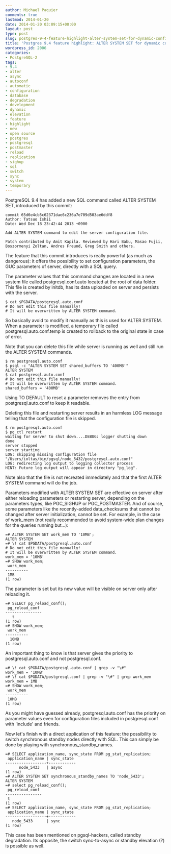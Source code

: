 ```yaml
---
author: Michael Paquier
comments: true
lastmod: 2014-01-20
date: 2014-01-20 03:09:15+00:00
layout: post
type: post
slug: postgres-9-4-feature-highlight-alter-system-set-for-dynamic-configuration
title: 'Postgres 9.4 feature highlight: ALTER SYSTEM SET for dynamic configuration'
wordpress_id: 2006
categories:
- PostgreSQL-2
tags:
- 9.4
- alter
- async
- autoconf
- automatic
- configuration
- database
- degradation
- development
- dynamic
- elevation
- feature
- highlight
- new
- open source
- postgres
- postgresql
- postmaster
- reload
- replication
- sighup
- sql
- switch
- sync
- system
- temporary
---
```

PostgreSQL 9.4 has added a new SQL command called ALTER SYSTEM SET, introduced by this commit:

    commit 65d6e4cb5c62371dae6c236a7e709d503ae6ddf8
    Author: Tatsuo Ishii
    Date: Wed Dec 18 23:42:44 2013 +0900
 
    Add ALTER SYSTEM command to edit the server configuration file.
 
    Patch contributed by Amit Kapila. Reviewed by Hari Babu, Masao Fujii,
    Boszormenyi Zoltan, Andres Freund, Greg Smith and others.

The feature that this commit introduces is really powerful (as much as dangerous): it offers the possibility to set configuration parameters, the GUC parameters of server, directly with a SQL query.

The parameter values that this command changes are located in a new system file called postgresql.conf.auto located at the root of data folder. This file is created by initdb, has its data uploaded on server and persists with the server.

    $ cat $PGDATA/postgresql.auto.conf
    # Do not edit this file manually!
    # It will be overwritten by ALTER SYSTEM command.

So basically avoid to modify it manually as this is used for ALTER SYSTEM. When a parameter is modified, a temporary file called postgresql.auto.conf.temp is created to rollback to the original state in case of error.

Note that you can delete this file while server is running as well and still run the ALTER SYSTEM commands.

    $ rm postgresql.auto.conf
    $ psql -c "ALTER SYSTEM SET shared_buffers TO '400MB'"
    ALTER SYSTEM
    $ cat postgresql.auto.conf
    # Do not edit this file manually!
    # It will be overwritten by ALTER SYSTEM command.
    shared_buffers = '400MB'

Using TO DEFAULT to reset a parameter removes the entry from postgresql.auto.conf to keep it readable.

Deleting this file and restarting server results in an harmless LOG message telling that the configuration file is skipped.

    $ rm postgresql.auto.conf
    $ pg_ctl restart
    waiting for server to shut down....DEBUG: logger shutting down
    done
    server stopped
    server starting
    LOG: skipping missing configuration file "/Users/ioltas/bin/pgsql/node_5432/postgresql.auto.conf"
    LOG: redirecting log output to logging collector process
    HINT: Future log output will appear in directory "pg_log".

Note also that the file is not recreated immediately and that the first ALTER SYSTEM command will do the job.

Parameters modified with ALTER SYSTEM SET are effective on server after either reloading parameters or restarting server, depending on the parameters types, like PGC\_SIGHUP or PGC\_POSTMASTER. And of course, some parameters like the recently-added data\_checksums that cannot be changed after server initialization, cannot be set. For example, in the case of work\_mem (not really recommended to avoid system-wide plan changes for the queries running but...):

    =# ALTER SYSTEM SET work_mem TO '10MB';
    ALTER SYSTEM
    =# \! cat $PGDATA/postgresql.auto.conf
    # Do not edit this file manually!
    # It will be overwritten by ALTER SYSTEM command.
    work_mem = '10MB'
    =# SHOW work_mem;
     work_mem
    ----------
     1MB
    (1 row)

The parameter is set but its new value will be visible on server only after reloading it.

    =# SELECT pg_reload_conf();
     pg_reload_conf
    ----------------
       t
    (1 row)
    =# SHOW work_mem;
     work_mem
    ----------
      10MB
    (1 row)

An important thing to know is that server gives the priority to postgresql.auto.conf and not postgresql.conf.

    =# \! cat $PGDATA/postgresql.auto.conf | grep -v "\#"
    work_mem = '10MB'
    =# \! cat $PGDATA/postgresql.conf | grep -v "\#" | grep work_mem
    work_mem = 1MB
    =# SHOW work_mem;
     work_mem
    ----------
     10MB
    (1 row)

As you might have guessed already, postgresql.auto.conf has the priority on parameter values even for configuration files included in postgresql.conf with 'include' and friends.

Now let's finish with a direct application of this feature: the possibility to switch synchronous standby nodes directly with SQL. This can simply be done by playing with synchronous\_standby\_names.

    =# SELECT application_name, sync_state FROM pg_stat_replication;
     application_name | sync_state
    ------------------+------------
          node_5433   | async
    (1 row)
    =# ALTER SYSTEM SET synchronous_standby_names TO 'node_5433';
    ALTER SYSTEM
    =# select pg_reload_conf();
     pg_reload_conf
    ----------------
     t
    (1 row)
    =# SELECT application_name, sync_state FROM pg_stat_replication;
     application_name | sync_state
    ------------------+------------
       node_5433      | sync
    (1 row)

This case has been mentioned on pgsql-hackers, called standby degradation. Its opposite, the switch sync-to-async or standby elevation (?) is possible as well.
